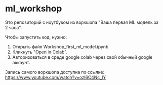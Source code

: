 # ml_workshop

Это репозиторий с ноутбуком из воркшопа "Ваша первая ML модель за 2 часа".

Чтобы запустить код, нужно:
1) Открыть файл Workshop_first_ml_model.ipynb 
2) Кликнуть "Open in Colab".
3) Авторизоваться в среде google colab через свой обычный google аккаунт.

Запись самого воркшопа доступна по ссылке: https://www.youtube.com/watch?v=ozI6C4Nc_lY
